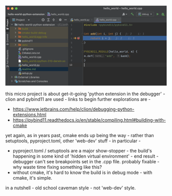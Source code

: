 ![intro](./docs/intro.png)

this micro project is about get-it-going 'python extension in the debugger' - clion and pybind11 are used - links to begin further explorations are - 

- https://www.jetbrains.com/help/clion/debugging-python-extensions.html 
- https://pybind11.readthedocs.io/en/stable/compiling.html#building-with-cmake 

yet again, as in years past, cmake ends up being the way - rather than setuptools, pyproject.toml, other 'web-dev' stuff - in particular - 

- pyproject.toml / setuptools are a major show-stopper - the build's happening in some kind of 'hidden virtual environment' - end result - debugger can't see breakpoints set in the .cpp file. probably fixable - why waste time fixing something like this?
- without cmake, it's hard to know the build is in debug mode - with cmake, it's simple.

in a nutshell - old school caveman style - not 'web-dev' style.
